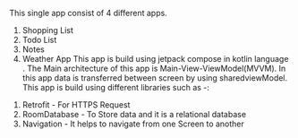 This single app consist of 4 different apps.
1. Shopping List
2. Todo List
3. Notes
4. Weather App
This app is build using jetpack compose in kotlin language .
The Main architecture of this app is Main-View-ViewModel(MVVM).
In this app data is transferred between screen by using sharedviewModel.
This app is build using different libraries such as -:
1) Retrofit - For HTTPS  Request
2) RoomDatabase - To Store data and it is a relational database
3) Navigation - It helps to navigate from one Screen to another
